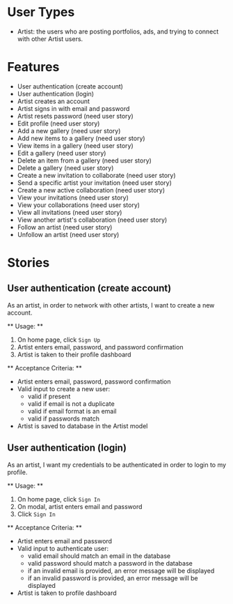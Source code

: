 # User Types
* Artist: the users who are posting portfolios, ads, and trying to connect with other Artist users.

# Features
* User authentication (create account)
* User authentication (login)
* Artist creates an account
* Artist signs in with email and password
* Artist resets password (need user story)
* Edit profile (need user story)
* Add a new gallery (need user story)
* Add new items to a gallery (need user story)
* View items in a gallery (need user story)
* Edit a gallery (need user story)
* Delete an item from a gallery (need user story)
* Delete a gallery (need user story)
* Create a new invitation to collaborate (need user story)
* Send a specific artist your invitation (need user story)
* Create a new active collaboration (need user story)
* View your invitations (need user story)
* View your collaborations (need user story)
* View all invitations (need user story)
* View another artist's collaboration (need user story)
* Follow an artist (need user story)
* Unfollow an artist (need user story)

# Stories

## User authentication (create account)

As an artist,
in order to network with other artists,
I want to create a new account.

** Usage: **
1. On home page, click `Sign Up`
2. Artist enters email, password, and password confirmation
3. Artist is taken to their profile dashboard

** Acceptance Criteria: **
* Artist enters email, password, password confirmation
* Valid input to create a new user:
  * valid if present
  * valid if email is not a duplicate
  * valid if email format is an email
  * valid if passwords match
* Artist is saved to database in the Artist model

## User authentication (login)

As an artist,
I want my credentials to be authenticated
in order to login to my profile.

** Usage: **
1. On home page, click `Sign In`
2. On modal, artist enters email and password
3. Click `Sign In`

** Acceptance Criteria: **
* Artist enters email and password
* Valid input to authenticate user:
  * valid email should match an email in the database
  * valid password should match a password in the database
  * if an invalid email is provided, an error message will be displayed
  * if an invalid password is provided, an error message will be displayed
* Artist is taken to profile dashboard

